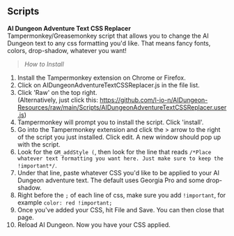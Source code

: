 ## Scripts
**AI Dungeon Adventure Text CSS Replacer** <br />
Tampermonkey/Greasemonkey script that allows you to change the AI Dungeon text to any css formatting you'd like. That means fancy fonts, colors, drop-shadow, whatever you want! <br />
> *How to Install*
1. Install the Tampermonkey extension on Chrome or Firefox.
2. Click on AIDungeonAdventureTextCSSReplacer.js in the file list.
3. Click 'Raw' on the top right. <br />
(Alternatively, just click this: https://github.com/l-io-n/AIDungeon-Resources/raw/main/Scripts/AIDungeonAdventureTextCSSReplacer.user.js)
4. Tampermonkey will prompt you to install the script. Click 'install'.
5. Go into the Tampermonkey extension and click the > arrow to the right of the script you just installed. Click edit. A new window should pop up with the script.
6. Look for the `GM_addStyle (`, then look for the line that reads `/*Place whatever text formatting you want here. Just make sure to keep the !important*/`.
7. Under that line, paste whatever CSS you'd like to be applied to your AI Dungeon adventure text. The default uses Georgia Pro and some drop-shadow.
8. Right before the `;` of each line of css, make sure you add `!important`, for example `color: red !important;`
9. Once you've added your CSS, hit File and Save. You can then close that page.
10. Reload AI Dungeon. Now you have your CSS applied.
 <br />
 <br />
